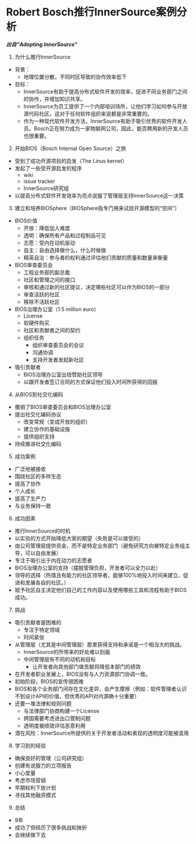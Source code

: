 # Robert Bosch推行InnerSource案例分析
***出自“Adopting InnerSource”***
1. 为什么推行InnerSource
  - 背景：
    - 地理位置分散，不同时区导致的协作效率低下
  - 目标：
    - InnerSource有助于提高分布式软件开发的效率，促进不同业务部门之间的协作，并增加知识共享。
    - InnerSource为员工提供了一个内部培训场所，让他们学习如何参与开放源代码社区，这对于任何软件组织来说都是非常重要的。
    - 作为一种现代软件开发方法，InnerSource有助于吸引优秀的软件开发人员。Bosch正在努力成为一家物联网公司，因此，能否聘用新的开发人员也很重要。
2. 开始BIOS（Bosch Internal Open Source）之旅
  - 受到了成功开源项目的启发（The Linus kernel）
  - 发起了一些受开源启发的程序
    - wiki
    - issue tracker
    - InnerSource研究组
  - 以提高分布式软件开发效率为亮点说服了管理层支持InnerSource这一决策
3. 建立和培养BIOSphere（BIOSphere指专门用来试验开源模型的“空间”）
  - BIOS价值
    - 开放：降低加入难度
    - 透明：确保所有产品和过程制品可见
    - 志愿：受内在动机驱动
    - 自主：自由选择做什么，什么时候做
    - 精英自治：参与者的权利通过评估他们贡献的质量和数量来衡量
  - BIOS审查委员会
    - 工程业务部的副总裁
    - 社区和管理之间的接口
    - 审核和通过新的社区提议，决定哪些社区可以作为BIOS的一部分
    - 审查活跃的社区
    - 移除不活跃社区
  - BIOS治理办公室（1.5 million euro）
    - License
    - 软硬件购买
    - 社区和贡献者之间的契约
    - 组织任务
      - 组织审查委员会的会议
      - 沟通协调
      - 支持开发者发起新社区
  - 吸引贡献者
    - BIOS治理办公室出钱赞助社区领导
    - 以跟开发者签订合同的方式保证他们投入时间所获得的回报
4. 从BIOS到社交化编码
  - 撤销了BIOS审查委员会和BIOS治理办公室
  - 提出社交化编码协议
    - 改变常规（变成开放的组织）
    - 建立协作的基础设施
    - 提供组织支持
  - 持续推进社交化编码
5. 成功案例
  - 广泛地被接收
  - 围绕社区的多样生态
  - 提高了协作
  - 个人成长
  - 提高了生产力
  - 与业务保持一致
6. 成功因素
  - 推行InnerSource的时机
  - 以实验的方式开始降低大家的期望（失败是可以接受的）
  - 由公司管理层提供资金，而不是特定业务部门（避免研究方向被特定业务组主导，可以自由发展）
  - 专注于吸引出于内在动力的志愿者
  - BIOS治理办公室的支持（摆脱管理负担，开发者可以全力以赴）
  - 领导的选择（热情且有能力的社区领导者，能够100%地投入时间来建立、促进和发展各自的社区。）
  - 赋予社区自主决定他们自己的工作内容以及使用哪些工具和流程有助于BIOS成功。
7. 挑战
  - 吸引贡献者是困难的
    - 专注于特定领域
    - 时间紧张
  - 从管理层（尤其是中间管理层）那里获得支持和承诺是一个相当大的挑战。
    - InnerSource的所带来的好处难以刻画
    - 中间管理层有不同的动机和目标
      - 让开发者向其他部门做贡献将降低本部门的绩效
  - 在开发者职业发展上，BIOS没有与人力资源部门协调一致。
  - 初始阶段，BIOS的宣传很困难
  - BIOS和各个业务部门间存在文化差异，会产生摩擦（例如：软件管理者认识不到设计API的价值，但优秀的API对内源确十分重要）
  - 还要一堆法律和规则问题
    - 与法律部门协商构建一个License
    - 跨国需要考虑进出口管制问题
    - 透明度被绩效评估恶意利用
  - 潜在风险：InnerSource所提供的关于开发者活动和表现的透明度可能被滥用
8. 学习到的经验
  - 确保良好的管理（公司研究组）
  - 创建有说服力的立项报告
  - 小心度量
  - 考虑市场营销
  - 早期权利下放计划
  - 寻找其他融资模式
9. 总结
  - 9年
  - 成功了但经历了很多挑战和挫折
  - 会继续做下去
 

